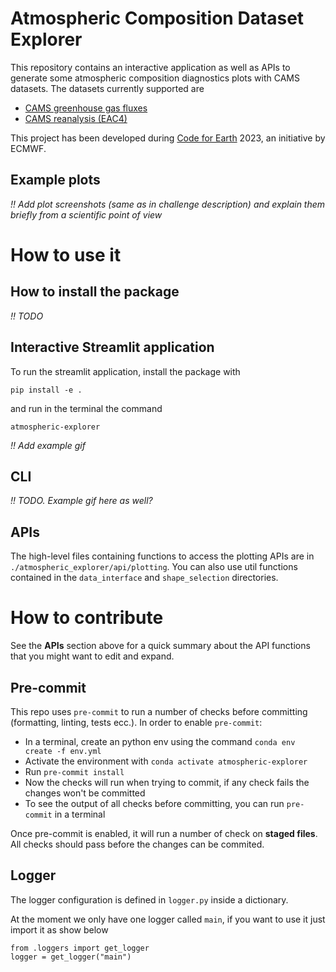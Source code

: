 # Atmospheric Composition Dataset Explorer
This repository contains an interactive application as well as APIs to generate some atmospheric composition
diagnostics plots with CAMS datasets. The datasets currently supported are
* [CAMS greenhouse gas fluxes](https://ads.atmosphere.copernicus.eu/cdsapp#!/dataset/cams-global-greenhouse-gas-inversion?tab=overview)
* [CAMS reanalysis (EAC4)](https://ads.atmosphere.copernicus.eu/cdsapp#!/dataset/cams-global-reanalysis-eac4?tab=overview)

This project has been developed during [Code for Earth](https://codeforearth.ecmwf.int/) 2023, an initiative by ECMWF.

## Example plots
*!! Add plot screenshots (same as in challenge description) and explain them briefly from a scientific point of view*

# How to use it

## How to install the package
*!! TODO*

## Interactive Streamlit application
To run the streamlit application, install the package with

```pip install -e .```

and run in the terminal the command

```atmospheric-explorer```

*!! Add example gif*

## CLI
*!! TODO. Example gif here as well?*

## APIs
The high-level files containing functions to access the plotting APIs are in `./atmospheric_explorer/api/plotting`.
You can also use util functions contained in the `data_interface` and `shape_selection` directories.

# How to contribute
See the **APIs** section above for a quick summary about the API functions that you might want to edit and expand.

## Pre-commit
This repo uses `pre-commit` to run a number of checks before committing (formatting, linting, tests ecc.). In order to enable `pre-commit`:
- In a terminal, create an python env using the command `conda env create -f env.yml`
- Activate the environment with `conda activate atmospheric-explorer`
- Run `pre-commit install`
- Now the checks will run when trying to commit, if any check fails the changes won't be committed
- To see the output of all checks before committing, you can run `pre-commit` in a terminal

Once pre-commit is enabled, it will run a number of check on **staged files**. All checks should pass before the changes can be commited.

## Logger
The logger configuration is defined in `logger.py` inside a dictionary.

At the moment we only have one logger called `main`, if you want to use it just import it as show below
```
from .loggers import get_logger
logger = get_logger("main")
```
